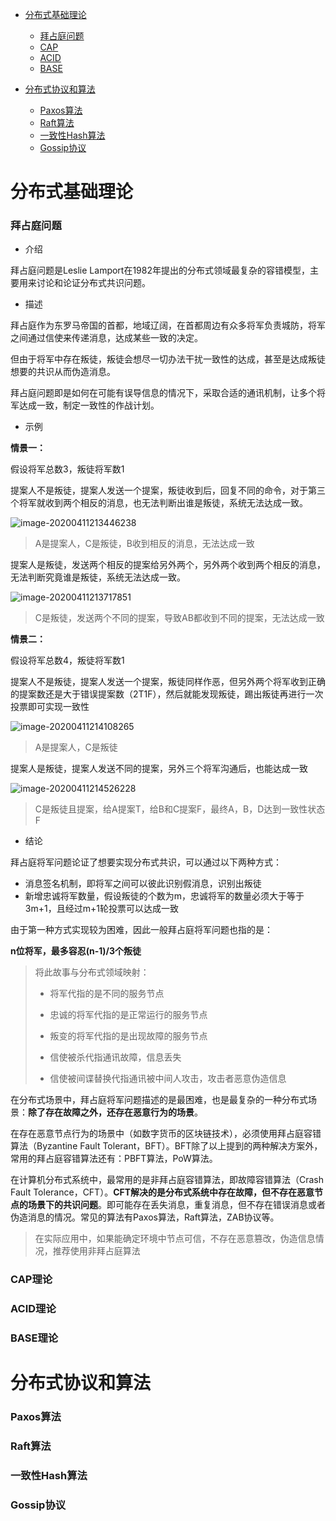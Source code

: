 - [分布式基础理论](#ll)
  - [拜占庭问题](#bzt)
  - [CAP](#cap)
  - [ACID](#acid)
  - [BASE](#base)

- [分布式协议和算法](#xy)
  - [Paxos算法](#Paxos)
  - [Raft算法](#Raft)
  - [一致性Hash算法](#hash)
  - [Gossip协议](#Gossip)



# <a id="ll">分布式基础理论</a>

### <a id="bzt">拜占庭问题</a>

- 介绍

拜占庭问题是Leslie Lamport在1982年提出的分布式领域最复杂的容错模型，主要用来讨论和论证分布式共识问题。

- 描述

拜占庭作为东罗马帝国的首都，地域辽阔，在首都周边有众多将军负责城防，将军之间通过信使来传递消息，达成某些一致的决定。

但由于将军中存在叛徒，叛徒会想尽一切办法干扰一致性的达成，甚至是达成叛徒想要的共识从而伪造消息。

拜占庭问题即是如何在可能有误导信息的情况下，采取合适的通讯机制，让多个将军达成一致，制定一致性的作战计划。

- 示例

**情景一：**

假设将军总数3，叛徒将军数1

提案人不是叛徒，提案人发送一个提案，叛徒收到后，回复不同的命令，对于第三个将军就收到两个相反的消息，也无法判断出谁是叛徒，系统无法达成一致。

![image-20200411213446238](C:\Users\67409\AppData\Roaming\Typora\typora-user-images\image-20200411213446238.png)

> A是提案人，C是叛徒，B收到相反的消息，无法达成一致

提案人是叛徒，发送两个相反的提案给另外两个，另外两个收到两个相反的消息，无法判断究竟谁是叛徒，系统无法达成一致。

![image-20200411213717851](C:\Users\67409\AppData\Roaming\Typora\typora-user-images\image-20200411213717851.png)

> C是叛徒，发送两个不同的提案，导致AB都收到不同的提案，无法达成一致

**情景二：**

假设将军总数4，叛徒将军数1

提案人不是叛徒，提案人发送一个提案，叛徒同样作恶，但另外两个将军收到正确的提案数还是大于错误提案数（2T1F），然后就能发现叛徒，踢出叛徒再进行一次投票即可实现一致性

![image-20200411214108265](C:\Users\67409\AppData\Roaming\Typora\typora-user-images\image-20200411214108265.png)

> A是提案人，C是叛徒

提案人是叛徒，提案人发送不同的提案，另外三个将军沟通后，也能达成一致

![image-20200411214526228](C:\Users\67409\AppData\Roaming\Typora\typora-user-images\image-20200411214526228.png)

> C是叛徒且提案，给A提案T，给B和C提案F，最终A，B，D达到一致性状态F

- 结论

拜占庭将军问题论证了想要实现分布式共识，可以通过以下两种方式：

- 消息签名机制，即将军之间可以彼此识别假消息，识别出叛徒
- 新增忠诚将军数量，假设叛徒的个数为m，忠诚将军的数量必须大于等于3m+1，且经过m+1轮投票可以达成一致

由于第一种方式实现较为困难，因此一般拜占庭将军问题也指的是：

**n位将军，最多容忍(n-1)/3个叛徒**

> 将此故事与分布式领域映射：
>
> - 将军代指的是不同的服务节点
>
> - 忠诚的将军代指的是正常运行的服务节点
> - 叛变的将军代指的是出现故障的服务节点
> - 信使被杀代指通讯故障，信息丢失
> - 信使被间谍替换代指通讯被中间人攻击，攻击者恶意伪造信息

在分布式场景中，拜占庭将军问题描述的是最困难，也是最复杂的一种分布式场景：**除了存在故障之外，还存在恶意行为的场景**。

在存在恶意节点行为的场景中（如数字货币的区块链技术），必须使用拜占庭容错算法（Byzantine Fault Tolerant，BFT）。BFT除了以上提到的两种解决方案外，常用的拜占庭容错算法还有：PBFT算法，PoW算法。

在计算机分布式系统中，最常用的是非拜占庭容错算法，即故障容错算法（Crash Fault Tolerance，CFT）。**CFT解决的是分布式系统中存在故障，但不存在恶意节点的场景下的共识问题**。即可能存在丢失消息，重复消息，但不存在错误消息或者伪造消息的情况。常见的算法有Paxos算法，Raft算法，ZAB协议等。

> 在实际应用中，如果能确定环境中节点可信，不存在恶意篡改，伪造信息情况，推荐使用非拜占庭算法

### <a id="cap">CAP理论</a>



### <a id="acid">ACID理论</a>



### <a id="base">BASE理论</a>











# <a id="xy">分布式协议和算法</a>





### <a id="Paxos">Paxos算法</a>



### <a id ="Raft">Raft算法</a>



### <a id="hash">一致性Hash算法</a>



### <a id="Gossip">Gossip协议</a>



